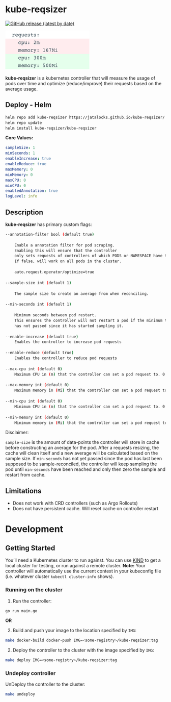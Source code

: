 # kube-reqsizer
[![GitHub release (latest by date)](https://img.shields.io/github/v/release/jatalocks/kube-reqsizer)](https://img.shields.io/github/v/release/jatalocks/kube-reqsizer)
<!-- [![Artifact Hub](https://img.shields.io/endpoint?url=https://artifacthub.io/badge/repository/kube-reqsizer)](https://artifacthub.io/packages/search?repo=kube-reqsizer) -->
![alt text](/assets/example.png)

**kube-reqsizer** is a kubernetes controller that will measure the usage of pods over time and optimize (reduce/improve) their requests based on the average usage.
## Deploy - Helm

```bash
helm repo add kube-reqsizer https://jatalocks.github.io/kube-reqsizer/
helm repo update
helm install kube-reqsizer/kube-reqsizer
```

**Core Values:**

```yaml
sampleSize: 1
minSeconds: 1
enableIncrease: true
enableReduce: true
maxMemory: 0
minMemory: 0
maxCPU: 0
minCPU: 0
enabledAnnotation: true
logLevel: info
```
## Description

**kube-reqsizer** has primary custom flags:

```bash
--annotation-filter bool (default true)
    
    Enable a annotation filter for pod scraping. 
    Enabling this will ensure that the controller 
    only sets requests of controllers of which PODS or NAMESPACE have the annotation. 
    If false, will work on all pods in the cluster.

    auto.request.operator/optimize=true

--sample-size int (default 1)

    The sample size to create an average from when reconciling.

--min-seconds int (default 1)

    Minimum seconds between pod restart.
    This ensures the controller will not restart a pod if the minimum time
    has not passed since it has started sampling it.

--enable-increase (default true)
    Enables the controller to increase pod requests

--enable-reduce (default true)
    Enables the controller to reduce pod requests

--max-cpu int (default 0)
    Maximum CPU in (m) that the controller can set a pod request to. 0 is infinite 

--max-memory int (default 0)
    Maximum memory in (Mi) that the controller can set a pod request to. 0 is infinite

--min-cpu int (default 0)
    Minimum CPU in (m) that the controller can set a pod request to. 0 is infinite

--min-memory int (default 0)
    Minimum memory in (Mi) that the controller can set a pod request to. 0 is infinite
```

Disclaimer: 

`sample-size` is the amount of data-points the controller will store in cache before constructing an average for the pod. After a requests resizing, the cache will clean itself and a new average will be calculated based on the sample size. If `min-seconds` has not yet passed since the pod has last been supposed to be sample-reconciled, the controller will keep sampling the pod until `min-seconds` have been reached and only then zero the sample and restart from cache.

## Limitations

- Does not work with CRD controllers (such as Argo Rollouts)
- Does not have persistent cache. Will reset cache on controller restart

# Development
## Getting Started
You’ll need a Kubernetes cluster to run against. You can use [KIND](https://sigs.k8s.io/kind) to get a local cluster for testing, or run against a remote cluster.
**Note:** Your controller will automatically use the current context in your kubeconfig file (i.e. whatever cluster `kubectl cluster-info` shows).

### Running on the cluster

1. Run the controller:
```sh
go run main.go
```

**OR**

2. Build and push your image to the location specified by `IMG`:
	
```sh
make docker-build docker-push IMG=<some-registry>/kube-reqsizer:tag
```
	
2. Deploy the controller to the cluster with the image specified by `IMG`:

```sh
make deploy IMG=<some-registry>/kube-reqsizer:tag
```
### Undeploy controller
UnDeploy the controller to the cluster:

```sh
make undeploy
```
